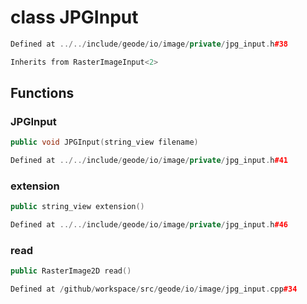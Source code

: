 # class JPGInput

```cpp
Defined at ../../include/geode/io/image/private/jpg_input.h#38
```

```cpp
Inherits from RasterImageInput<2>
```



## Functions

### JPGInput

```cpp
public void JPGInput(string_view filename)
```

```cpp
Defined at ../../include/geode/io/image/private/jpg_input.h#41
```

### extension

```cpp
public string_view extension()
```

```cpp
Defined at ../../include/geode/io/image/private/jpg_input.h#46
```

### read

```cpp
public RasterImage2D read()
```

```cpp
Defined at /github/workspace/src/geode/io/image/jpg_input.cpp#34
```



